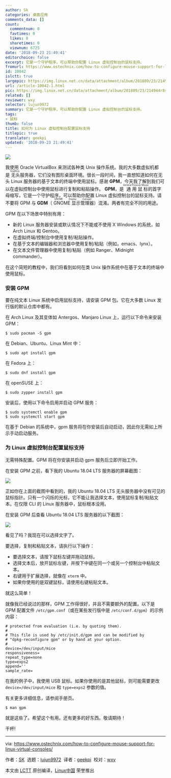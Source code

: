 ```yaml
---
author: Sk
categories: 桌面应用
comments_data: []
count:
  commentnum: 0
  favtimes: 0
  likes: 0
  sharetimes: 0
  viewnum: 6725
date: '2018-09-23 21:49:41'
editorchoice: false
excerpt: 它是一个守护程序，可以帮助你配置 Linux 虚拟控制台的鼠标支持。
fromurl: https://www.ostechnix.com/how-to-configure-mouse-support-for-linux-virtual-consoles/
id: 10042
islctt: true
largepic: https://img.linux.net.cn/data/attachment/album/201809/23/214944r8snhp2rqpo2pqwq.png
url: /article-10042-1.html
pic: https://img.linux.net.cn/data/attachment/album/201809/23/214944r8snhp2rqpo2pqwq.png.thumb.jpg
related: []
reviewer: wxy
selector: lujun9972
summary: 它是一个守护程序，可以帮助你配置 Linux 虚拟控制台的鼠标支持。
tags:
- 鼠标
thumb: false
title: 如何为 Linux 虚拟控制台配置鼠标支持
titlepic: true
translator: geekpi
updated: '2018-09-23 21:49:41'
---
```


![](/data/attachment/album/201809/23/214944r8snhp2rqpo2pqwq.png)


我使用 Oracle VirtualBox 来测试各种类 Unix 操作系统。我的大多数虚拟机都是<ruby> 无头 <rt>  headless </rt></ruby>服务器，它们没有图形桌面环境。很长一段时间，我一直想知道如何在无头 Linux 服务器的基于文本的终端中使用鼠标。感谢 **GPM**，今天我了解到我们可以在虚拟控制台中使用鼠标进行复制和粘贴操作。 **GPM**，是<ruby> 通用鼠标 <rt>  General Purpose Mouse </rt></ruby>的首字母缩写，它是一个守护程序，可以帮助你配置 Linux 虚拟控制台的鼠标支持。请不要将 GPM 与 **GDM**（<ruby> GNOME 显示管理器 <rt>  GNOME Display manager </rt></ruby>）混淆。两者有完全不同的用途。


GPM 在以下场景中特别有用：


* 新的 Linux 服务器安装或默认情况下不能或不使用 X Windows 的系统，如 Arch Linux 和 Gentoo。
* 在虚拟终端/控制台中使用复制/粘贴操作。
* 在基于文本的编辑器和浏览器中使用复制/粘贴（例如，emacs、lynx）。
* 在文本文件管理器中使用复制/粘贴（例如 Ranger、Midnight commander）。


在这个简短的教程中，我们将看到如何在类 Unix 操作系统中在基于文本的终端中使用鼠标。


### 安装 GPM


要在纯文本 Linux 系统中启用鼠标支持，请安装 GPM 包。它在大多数 Linux 发行版的默认仓库中都有。


在 Arch Linux 及其变体如 Antergos、Manjaro Linux 上，运行以下命令来安装 GPM：



```
$ sudo pacman -S gpm
```

在 Debian、Ubuntu、Linux Mint 中：



```
$ sudo apt install gpm
```

在 Fedora 上：



```
$ sudo dnf install gpm
```

在 openSUSE 上：



```
$ sudo zypper install gpm
```

安装后，使用以下命令启用并启动 GPM 服务：



```
$ sudo systemctl enable gpm
$ sudo systemctl start gpm
```

在基于 Debian 的系统中，gpm 服务将在你安装后自动启动，因此你无需如上所示手动启动服务。


### 为 Linux 虚拟控制台配置鼠标支持


无需特殊配置。GPM 将在你安装并启动 gpm 服务后立即开始工作。


在安装 GPM 之前，看下我的 Ubuntu 18.04 LTS 服务器的屏幕截图：


![](/data/attachment/album/201809/23/214944gdh4jjm4sdb8lzds.png)


正如你在上面的截图中看到的，我的 Ubuntu 18.04 LTS 无头服务器中没有可见的鼠标指针。只有一个闪烁的光标，它不能让我选择文本，使用鼠标复制/粘贴文本。在仅限 CLI 的 Linux 服务器中，鼠标根本没用。


在安装 GPM 后查看 Ubuntu 18.04 LTS 服务器的以下截图：


![](/data/attachment/album/201809/23/214945j75pgppgj7z55gle.png)


看见了吗？我现在可以选择文字了。


要选择，复制和粘贴文本，请执行以下操作：


* 要选择文本，请按下鼠标左键并拖动鼠标。
* 选择文本后，放开鼠标左键，并按下中键在同一个或另一个控制台中粘贴文本。
* 右键用于扩展选择，就像在 `xterm` 中。
* 如果你使用的是双键鼠标，请使用右键粘贴文本。


就这么简单！


就像我已经说过的那样，GPM 工作得很好，并且不需要额外的配置。以下是 GPM 配置文件 `/etc/gpm.conf`（或在某些发行版中是 `/etc/conf.d/gpm`）的示例内容：



```
# protected from evaluation (i.e. by quoting them).
#
# This file is used by /etc/init.d/gpm and can be modified by
# "dpkg-reconfigure gpm" or by hand at your option.
#
device=/dev/input/mice
responsiveness=
repeat_type=none
type=exps2
append=''
sample_rate=
```

在我的例子中，我使用 USB 鼠标。如果你使用的是其他鼠标，则可能需要更改 `device=/dev/input/mice` 和 `type=exps2` 参数的值。


有关更多详细信息，请参阅手册页。



```
$ man gpm
```

就是这些了。希望这个有用。还有更多的好东西。敬请期待！


干杯!




---


via: <https://www.ostechnix.com/how-to-configure-mouse-support-for-linux-virtual-consoles/>


作者：[SK](https://www.ostechnix.com/author/sk/)  选题：[lujun9972](https://github.com/lujun9972)  译者：[geekpi](https://github.com/geekpi)  校对：[wxy](https://github.com/wxy)


本文由 [LCTT](https://github.com/LCTT/TranslateProject) 原创编译，[Linux中国](https://linux.cn/) 荣誉推出